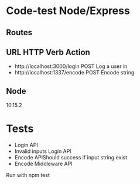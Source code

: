 # Code-test Node/Express 

## Routes

## URL	HTTP  Verb	Action
- http://localhost:3000/login POST Log a user in
- http://localhost:1337/encode POST Encode string


## Node
10.15.2

# Tests
- Login API
- Invalid inputs Login API
- Encode APIShould success if input string exist
- Encode Middleware API

Run with npm test

